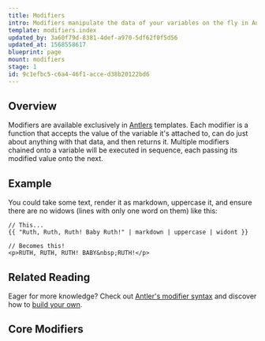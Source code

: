 ```yaml
---
title: Modifiers
intro: Modifiers manipulate the data of your variables on the fly in Antlers templates. They can modify strings, filter arrays and lists, perform comparisons, handle basic math, simplify your markup, and even help you debug.
template: modifiers.index
updated_by: 3a60f79d-8381-4def-a970-5df62f0f5d56
updated_at: 1568558617
blueprint: page
mount: modifiers
stage: 1
id: 9c1efbc5-c6a4-46f1-acce-d38b20122bd6
---
```

## Overview

Modifiers are available exclusively in [Antlers][antlers] templates. Each modifier is a function that accepts the value of the variable it's attached to, can do just about anything with that data, and then returns it. Multiple modifiers chained onto a variable will be executed in sequence, each passing its modified value onto the next.

## Example

You could take some text, render it as markdown, uppercase it, and ensure there are no widows (lines with only one word on them) like this:

```
// This...
{{ "Ruth, Ruth, Ruth! Baby Ruth!" | markdown | uppercase | widont }}

// Becomes this!
<p>RUTH, RUTH, RUTH! BABY&nbsp;RUTH!</p>
```

## Related Reading

Eager for more knowledge? Check out [Antler's modifier syntax](/antlers#modifying-data) and discover how to [build your own](#).

## Core Modifiers

[antlers]: /antlers
